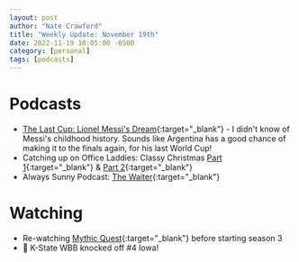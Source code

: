 ```yaml
---
layout: post
author: "Nate Crawford"
title: "Weekly Update: November 19th"
date: 2022-11-19 10:05:00 -0500
category: [personal]
tags: [podcasts]
---
```


# Podcasts

- [The Last Cup: Lionel Messi's Dream](https://pca.st/pu6p06h1){:target="\_blank"} - I didn't know of Messi's childhood history. Sounds like Argentina has a good chance of making it to the finals again, for his last World Cup!
- Catching up on Office Laddies: Classy Christmas [Part 1](https://pca.st/episode/8f45a8dc-b340-4d47-963f-833523cb37ed){:target="\_blank"} & [Part 2](https://pca.st/episode/fe6e2938-4afe-4d4d-9d91-6155dc0ee834){:target="\_blank"}
- Always Sunny Podcast: [The Waiter](https://pca.st/episode/98a98447-80ee-4db0-aab6-f775928d93eb){:target="\_blank"}

# Watching

- Re-watching [Mythic Quest](https://trakt.tv/shows/mythic-quest/){:target="\_blank"} before starting season 3
- 🏀 K-State WBB knocked off #4 Iowa!
